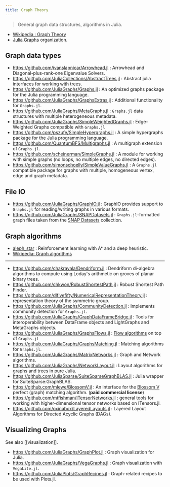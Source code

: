 ```yaml
---
title: Graph Theory
---
```


> General graph data structures, algorithms in Julia.

- [Wikipedia : Graph Theory](https://en.wikipedia.org/wiki/Graph_theory)
- [Julia Graphs](https://github.com/JuliaGraphs) organization.

## Graph data types

- https://github.com/ivanslapnicar/Arrowhead.jl : Arrowhead and Diagonal-plus-rank-one Eigenvalue Solvers.
- https://github.com/JuliaCollections/AbstractTrees.jl : Abstract julia interfaces for working with trees.
- https://github.com/JuliaGraphs/Graphs.jl : An optimized graphs package for the Julia programming language.
- https://github.com/JuliaGraphs/GraphsExtras.jl : Additional functionality for `Graphs.jl`.
- https://github.com/JuliaGraphs/MetaGraphs.jl : `Graphs.jl` data structures with multiple heterogeneous metadata.
- https://github.com/JuliaGraphs/SimpleWeightedGraphs.jl : Edge-Weighted Graphs compatible with `Graphs.jl`
- https://github.com/pszufe/SimpleHypergraphs.jl : A simple hypergraphs package for the Julia programming language.
- https://github.com/QuantumBFS/Multigraphs.jl : A multigraph extension of `Graphs.jl`.
- https://github.com/scheinerman/SimpleGraphs.jl : A module for working with simple graphs (no loops, no multiple edges, no directed edges).
- https://github.com/simonschoelly/SimpleValueGraphs.jl : A `Graphs.jl` compatible package for graphs with multiple, homogeneous vertex, edge and graph metadata.

## File IO

- https://github.com/JuliaGraphs/GraphIO.jl : GraphIO provides support to `Graphs.jl` for reading/writing graphs in various formats.
- https://github.com/JuliaGraphs/SNAPDatasets.jl : `Graphs.jl`-formatted graph files taken from the [SNAP Datasets](https://snap.stanford.edu/data/index.html) collection.

## Graph algorithms

- [aleph_star](https://github.com/imagry/aleph_star) : Reinforcement learning with A* and a deep heuristic.
- [Wikipedia: Graph algorithms](https://en.wikipedia.org/wiki/Category:Graph_algorithms)

---

- https://github.com/chakravala/Dendriform.jl : Dendriform di-algebra algorithms to compute using Loday's arithmetic on groves of planar binary trees.
- https://github.com/chkwon/RobustShortestPath.jl : Robust Shortest Path Finder.
- https://github.com/dlfivefifty/NumericalRepresentationTheory.jl : representation theory of the symmetric group.
- https://github.com/JuliaGraphs/CommunityDetection.jl : Implements community detection for `Graphs.jl`.
- https://github.com/JuliaGraphs/GraphDataFrameBridge.jl : Tools for interoperability between DataFrame objects and LightGraphs and MetaGraphs objects.
- https://github.com/JuliaGraphs/GraphsFlows.jl : [Flow algorithms](https://en.wikipedia.org/wiki/Maximum_flow_problem) on top of `Graphs.jl`
- https://github.com/JuliaGraphs/GraphsMatching.jl : Matching algorithms for `Graphs.jl`.
- https://github.com/JuliaGraphs/MatrixNetworks.jl : Graph and Network algorithms.
- https://github.com/JuliaGraphs/NetworkLayout.jl : Layout algorithms for graphs and trees in pure Julia.
- https://github.com/JuliaSparse/SuiteSparseGraphBLAS.jl : Julia wrapper for SuiteSparse:GraphBLAS.
- https://github.com/mlewe/BlossomV.jl : An interface for the [Blossom V](https://pub.ista.ac.at/~vnk/software.html) perfect (graph) matching algorithm. (**paid commercial license**)
- https://github.com/mtfishman/ITensorNetworks.jl : general tools for working with higher-dimensional tensor networks based on ITensors.jl.
- https://github.com/oxinabox/LayeredLayouts.jl : Layered Layout Algorithms for Directed Acyclic Graphs (DAGs).

## Visualizing Graphs

See also [[visualization]].

- https://github.com/JuliaGraphs/GraphPlot.jl : Graph visualization for Julia.
- https://github.com/JuliaGraphs/VegaGraphs.jl : Graph visualization with `VegaLite.jl`.
- https://github.com/JuliaPlots/GraphRecipes.jl : Graph-related recipes to be used with Plots.jl.
